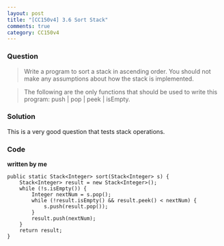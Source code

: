 ```yaml
---
layout: post
title: "[CC150v4] 3.6 Sort Stack"
comments: true
category: CC150v4
---
```


### Question

> Write a program to sort a stack in ascending order. You should not make any assumptions about how the stack is implemented.

> The following are the only functions that should be used to write this program: push | pop | peek | isEmpty.

### Solution

This is a very good question that tests stack operations.

### Code

**written by me**

    public static Stack<Integer> sort(Stack<Integer> s) {
    	Stack<Integer> result = new Stack<Integer>();
    	while (!s.isEmpty()) {
    		Integer nextNum = s.pop();
    		while (!result.isEmpty() && result.peek() < nextNum) {
    			s.push(result.pop());
    		}
    		result.push(nextNum);
    	}
    	return result;
    }
